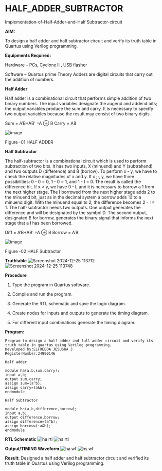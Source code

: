 # HALF_ADDER_SUBTRACTOR

Implementation-of-Half-Adder-and-Half Subtractor-circuit

**AIM:**

To design a half adder and half subtractor circuit and verify its truth table in Quartus using Verilog programming.

**Equipments Required:**

Hardware – PCs, Cyclone II , USB flasher 

Software – Quartus prime Theory Adders are digital circuits that carry out the addition of numbers.

**Half Adder**

Half adder is a combinational circuit that performs simple addition of two binary numbers. The input variables designate the augend and addend bits; the output variables produce the sum and carry. It is necessary to specify two output variables because the result may consist of two binary digits.

Sum = A’B+AB’ =A ⊕ B Carry = AB

![image](https://github.com/naavaneetha/HALF_ADDER_SUBTRACTOR/assets/154305477/bd4a0b2c-cdbc-4184-ab08-81578f121e1f)

Figure -01 HALF ADDER

**Half Subtractor**

The half-subtractor is a combinational circuit which is used to perform subtraction of two bits. It has two inputs, X (minuend) and Y (subtrahend) and two outputs D (difference) and B (borrow). To perform x - y, we have to check the relative magnitudes of x and y. If x ;;, y, we have three possibilities: 0 - 0 = 0, 1 - 0 = 1, and 1 - I = 0. The result is called the difference bit. If x < y, we have 0 - I, and it is necessary to borrow a 1 from the next higher stage. The I borrowed from the next higher stage adds 2 to the minuend bit, just as in the decimal system a borrow adds 10 to a minuend digit. With the minuend equal to 2, the difference becomes 2 - I = 1. The half-subtractor needs two outputs. One output generates the difference and will be designated by the symbol D. The second output, designated B for borrow, generates the binary signal that informs the next stage that a I has been borrowed. 

Diff = A’B+AB’ =A ⊕ B
Borrow = A’B

 ![image](https://github.com/naavaneetha/HALF_ADDER_SUBTRACTOR/assets/154305477/d76b099c-513f-4e7c-843a-e2fd028a531a)

Figure -02 HALF Subtractor

**Truthtable**
![Screenshot 2024-12-25 113712](https://github.com/user-attachments/assets/6214c8a2-0622-470c-93d8-0d91b6fbe63b)
![Screenshot 2024-12-25 113748](https://github.com/user-attachments/assets/2d0feebd-b963-4b3f-8a28-a7595dc281bc)


**Procedure**

1.	Type the program in Quartus software.

2.	Compile and run the program.

3.	Generate the RTL schematic and save the logic diagram.

4.	Create nodes for inputs and outputs to generate the timing diagram.

5.	For different input combinations generate the timing diagram.


**Program:**
```
Program to design a half adder and full adder circuit and verify its truth table in quartus using Verilog programming.
Developed by:ELFREEDA JESUSHA J
RegisterNumber:24900146
```
```
Half adder

module ha(a,b,sum,carry);
input a,b;
output sum,carry;
assign sum=(a^b);
assign carry=(a&b);
endmodule

Half Subtractor

module hs(a,b,difference,borrow);
input a,b;
output difference,borrow;
assign difference=(a^b);
assign borrow=(~a&b);
endmodule

```

**RTL Schematic**
![ha rtl](https://github.com/user-attachments/assets/8ffc2000-d1b0-4479-a24a-dbd795623418)
![hs rtl](https://github.com/user-attachments/assets/04da5c09-fc8f-4936-b334-1c28239ca5d1)




**Output/TIMING Waveform**
![ha wf](https://github.com/user-attachments/assets/7f82cc09-902d-4f63-b841-15e5876b1a5a)
![hs wf](https://github.com/user-attachments/assets/40c78ad2-f975-449c-803f-53a9be147269)




**Result:**
Designed a half adder and half subtractor circuit and verified its truth table in Quartus using Verilog programming.


